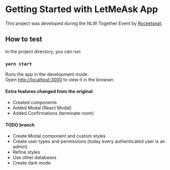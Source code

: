 # Getting Started with LetMeAsk App

This project was developed during the NLW Together Event by [Rocketseat](https://www.rocketseat.com.br).

## How to test

In the project directory, you can run:

### `yarn start`

Runs the app in the development mode.\
Open [http://localhost:3000](http://localhost:3000) to view it in the browser.

#### Extra features changed from the original

- Created components
- Added Modal (React Modal)
- Added Confirmations (terminate room)

#### TODO branch

- Create Modal component and custom styles
- Create user types and permissions (today every authenticated user is an admin)
- Refine styles
- Use other databases
- Create dark mode
